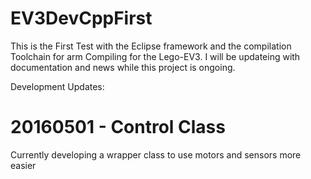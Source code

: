 # EV3DevCppFirst

This is the First Test with the Eclipse framework and the compilation Toolchain for arm Compiling for the Lego-EV3. I will be updateing with documentation and news while this project is ongoing.

Development Updates:
# 20160501 - Control Class
Currently developing a wrapper class to use motors and sensors more easier
